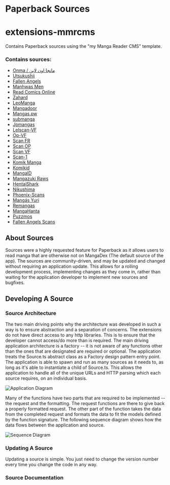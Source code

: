 # Paperback Sources

# extensions-mmrcms
Contains Paperback sources using the "my Manga Reader CMS" template.

### Contains sources:
- [Onma / مانجا اون لاين](https://onma.me)
- [Utsukushii](https://manga.utsukushii-bg.com)
- [Fallen Angels](https://manga.fascans.com)
- [Manhwas Men](https://manhwas.men)
- [Read Comics Online](https://readcomicsonline.ru)
- [Zahard](https://zahard.top)
- [LeoManga](https://leomanga.me)
- [Mangadoor](https://mangadoor.com)
- [Mangas.pw](https://mangas.in)
- [submanga](https://submanga.io)
- [Jpmangas](https://www.jpmangas.com)
- [Lelscan-VF](https://lelscan-vf.com)
- [Op-VF](https://op-vf.com)
- [Scan FR](https://www.scan-fr.cc)
- [Scan OP](https://scan-op.cc)
- [Scan VF](https://www.scan-vf.net)
- [Scan-1](https://scan-1.com)
- [Komik Manga](https://adm.komikmanga.com)
- [Komikid](https://www.komikid.com)
- [MangaID](https://mangaid.click)
- [Mangazuki Raws](https://raws.mangazuki.co)
- [HentaiShark](https://www.hentaishark.com)
- [Nikushima](https://azbivo.webd.pro)
- [Phoenix-Scans](https://phoenix-scans.pl)
- [Mangás Yuri](https://mangasyuri.net)
- [Remangas](https://remangas.top)
- [MangaHanta](http://mangahanta.com)
- [Puzzmos](https://puzzmos.com)
- [Fallen Angels Scans](https://truyen.fascans.com)

## About Sources
Sources were a highly requested feature for Paperback as it allows users to read manga that are otherwise not on MangaDex (The default source of the app). The sources are community-driven, and may be updated and changed without requiring an application update. This allows for a rolling development process, implementing changes as they come in, rather than waiting for the application developer to implement new sources and bugfixes. 

## Developing A Source
### Source Architecture
The two main driving points why the architecture was developed in such a way is to ensure abstraction and a separation of concerns. The extensions do not have direct access to any http libraries. This is to ensure that the developer cannot access/do more than is required. 
The main driving application architecture is a factory -- it is not aware of any functions other than the ones that are designated are required or optional. The application treats the Source.ts abstract class as a Factory design pattern entry point. The application is able to spawn and run as many sources as it needs to, as long as it's able to instantiate a child of Source.ts. This allows the application to handle all of the unique URLs and HTTP parsing which each source requires, on an individual basis.

![Application Diagram](https://cdn.discordapp.com/attachments/267036594853249041/723990710247882752/Blank_Diagram.png)

Many of the functions have two parts that are required to be implemented -- the request and the formatting. The request functions are there to give back a properly formatted request. The other part of the function takes the data from the completed request and formats the data to fit the models defined by the function signature. 
The following sequence diagram shows how the data flows between the application and source. 

![Sequence Diagram](https://cdn.discordapp.com/attachments/267036594853249041/723994905059262484/Blank_Diagram_-_Page_2_1.png)

### Updating A Source
Updating a source is simple. You just need to change the version number every time you change the code in any way. 

### Source Documentation 

